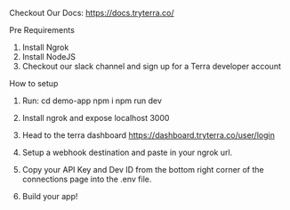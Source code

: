 Checkout Our Docs: https://docs.tryterra.co/

Pre Requirements
1) Install Ngrok
2) Install NodeJS
3) Checkout our slack channel and sign up for a Terra developer account 

How to setup
1) Run:
    cd demo-app
    npm i
    npm run dev

1) Install ngrok and expose localhost 3000

2) Head to the terra dashboard https://dashboard.tryterra.co/user/login

3) Setup a webhook destination and paste in your ngrok url.

4) Copy your API Key and Dev ID from the bottom right corner of the connections page into the .env file.

5) Build your app!